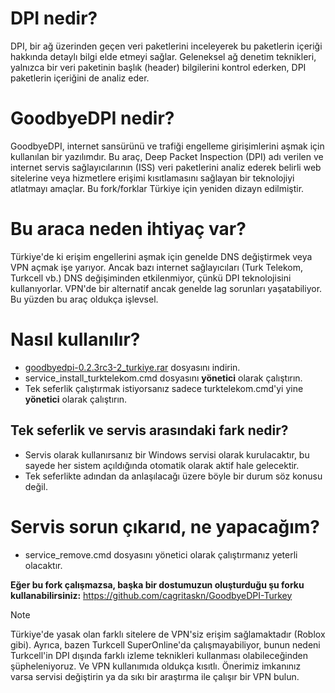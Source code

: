 # DPI nedir?

DPI, bir ağ üzerinden geçen veri paketlerini inceleyerek bu paketlerin içeriği hakkında detaylı bilgi elde etmeyi sağlar. Geleneksel ağ denetim teknikleri, yalnızca bir veri paketinin başlık (header) bilgilerini kontrol ederken, DPI paketlerin içeriğini de analiz eder.

# GoodbyeDPI nedir?

GoodbyeDPI, internet sansürünü ve trafiği engelleme girişimlerini aşmak için kullanılan bir yazılımdır. Bu araç, Deep Packet Inspection (DPI) adı verilen ve internet servis sağlayıcılarının (ISS) veri paketlerini analiz ederek belirli web sitelerine veya hizmetlere erişimi kısıtlamasını sağlayan bir teknolojiyi atlatmayı amaçlar. Bu fork/forklar Türkiye için yeniden dizayn edilmiştir.

# Bu araca neden ihtiyaç var?

Türkiye'de ki erişim engellerini aşmak için genelde DNS değiştirmek veya VPN açmak işe yarıyor. Ancak bazı internet sağlayıcıları (Turk Telekom, Turkcell vb.) DNS değişiminden etkilenmiyor, çünkü DPI teknolojisini kullanıyorlar. VPN'de bir alternatif ancak genelde lag sorunları yaşatabiliyor. Bu yüzden bu araç oldukça işlevsel.

# Nasıl kullanılır?
- [goodbyedpi-0.2.3rc3-2_turkiye.rar](https://github.com/meto1558/GoodbyeDPI-Turkiye/releases/download/v0.2.3/goodbyedpi-0.2.3rc3-2_turkiye.rar) dosyasını indirin.
- service_install_turktelekom.cmd dosyasını **yönetici** olarak çalıştırın.
- Tek seferlik çalıştırmak istiyorsanız sadece turktelekom.cmd'yi yine **yönetici** olarak çalıştırın.

## Tek seferlik ve servis arasındaki fark nedir?
- Servis olarak kullanırsanız bir Windows servisi olarak kurulacaktır, bu sayede her sistem açıldığında otomatik olarak aktif hale gelecektir.
- Tek seferlikte adından da anlaşılacağı üzere böyle bir durum söz konusu değil.

# Servis sorun çıkarıd, ne yapacağım?
- service_remove.cmd dosyasını yönetici olarak çalıştırmanız yeterli olacaktır.

**Eğer bu fork çalışmazsa, başka bir dostumuzun oluşturduğu şu forku kullanabilirsiniz:** https://github.com/cagritaskn/GoodbyeDPI-Turkey

> [!NOTE]
> Türkiye'de yasak olan farklı sitelere de VPN'siz erişim sağlamaktadır (Roblox gibi).
> Ayrıca, bazen Turkcell SuperOnline'da çalışmayabiliyor, bunun nedeni Turkcell'in DPI dışında farklı izleme teknikleri kullanması olabileceğinden şüpheleniyoruz. Ve VPN kullanımıda oldukça kısıtlı. Önerimiz imkanınız varsa servisi değiştirin ya da sıkı bir araştırma ile çalışır bir VPN bulun.
